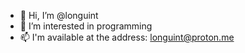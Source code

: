 - 👋 Hi, I’m @longuint
- 👀 I’m interested in programming
- 📫 I'm available at the address: longuint@proton.me
